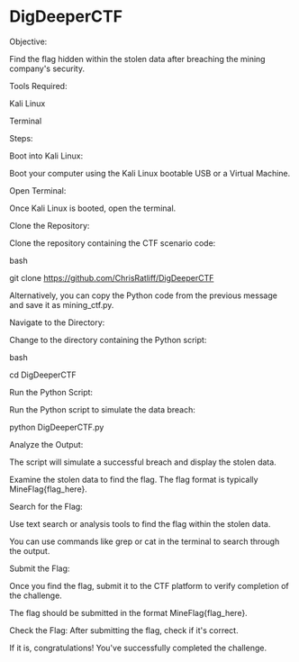 # DigDeeperCTF
Objective:

Find the flag hidden within the stolen data after breaching the mining company's security.

Tools Required:

Kali Linux

Terminal

Steps:

Boot into Kali Linux:

Boot your computer using the Kali Linux bootable USB or a Virtual Machine. 

Open Terminal:

Once Kali Linux is booted, open the terminal.

Clone the Repository:

Clone the repository containing the CTF scenario code:

bash

git clone https://github.com/ChrisRatliff/DigDeeperCTF

Alternatively, you can copy the Python code from the previous message and save it as mining_ctf.py.

Navigate to the Directory:

Change to the directory containing the Python script:

bash

cd DigDeeperCTF

Run the Python Script:

Run the Python script to simulate the data breach:

python DigDeeperCTF.py

Analyze the Output:

The script will simulate a successful breach and display the stolen data.

Examine the stolen data to find the flag. The flag format is typically MineFlag{flag_here}.

Search for the Flag:

Use text search or analysis tools to find the flag within the stolen data.

You can use commands like grep or cat in the terminal to search through the output.

Submit the Flag:

Once you find the flag, submit it to the CTF platform to verify completion of the challenge.

The flag should be submitted in the format MineFlag{flag_here}.

Check the Flag:
After submitting the flag, check if it's correct.

If it is, congratulations! You've successfully completed the challenge.
